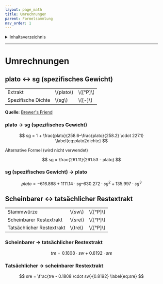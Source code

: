 ```yaml
---
layout: page_math
title: Umrechnungen
parent: Formelsammlung
nav_order: 1
---
```


<details markdown="block">
  <summary>
    Inhaltsverzeichnis
  </summary>
  {: .text-delta }
1. TOC
{:toc}
</details>

---

# Umrechnungen

## plato &harr; sg (spezifisches Gewicht)

<table class="table-bordered">
  <tr><td>Extrakt</td><td>\(plato\)</td><td>\([&deg;P]\)</td></tr>
  <tr><td>Spezifische Dichte</td><td>\(sg\)</td><td>\([-]\)</td></tr>
</table>

**Quelle:** [Brewer's Friend](http://www.brewersfriend.com/plato-to-sg-conversion-chart/)

### plato &rarr; sg (spezifisches Gewicht)

$$ sg = 1 + \frac{plato}{258.6–\frac{plato}{258.2} \cdot 227.1} \label{eq:plato2dichte} $$


Alternative Formel (wird nicht verwendet)

$$ sg = \frac{261.11}{261.53 - plato} $$

### sg (spezifisches Gewicht) &rarr; plato

$$ plato = -616.868 + 1111.14 \cdot sg – 630.272 \cdot sg^2 + 135.997 \cdot sg^3 \label{eq:dichte2plato} $$


## Scheinbarer &harr; tats&auml;chlicher Restextrakt

<table class="table-bordered">
  <tr><td>Stammw&uuml;rze</td><td>\(sw\)</td><td>\([&deg;P]\)</td></tr>
  <tr><td>Scheinbarer Restextrakt</td><td>\(sre\)</td><td>\([&deg;P]\)</td></tr>
  <tr><td>Tats&auml;chlicher Restextrakt</td><td>\(tre\)</td><td>\([&deg;P]\)</td></tr>
</table>

### Scheinbarer &rarr; tats&auml;chlicher Restextrakt

$$ tre = 0.1808 \cdot sw + 0.8192 \cdot sre \label{eq:tre} $$

### Tats&auml;chlicher &rarr; scheinbarer Restextrakt

$$ sre = \frac{tre - 0.1808 \cdot sw}{0.8192} \label{eq:sre} $$
